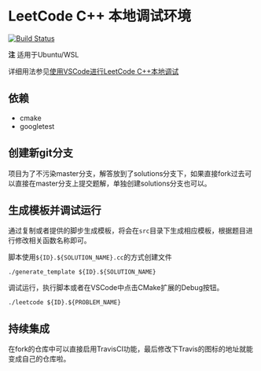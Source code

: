 # LeetCode C++ 本地调试环境

[![Build Status](https://travis-ci.com/Pokerpoke/LeetCode.svg?branch=master)](https://travis-ci.com/Pokerpoke/LeetCode)

**注** 适用于Ubuntu/WSL

详细用法参见[使用VSCode进行LeetCode C++本地调试](https://github.com/Pokerpoke/LeetCode/blob/master/doc/%E4%BD%BF%E7%94%A8VSCode%E8%BF%9B%E8%A1%8CLeetCode%20C%2B%2B%E6%9C%AC%E5%9C%B0%E8%B0%83%E8%AF%95.md)

## 依赖

- cmake
- googletest

## 创建新git分支

项目为了不污染master分支，解答放到了solutions分支下，如果直接fork过去可以直接在master分支上提交题解，单独创建solutions分支也可以。

## 生成模板并调试运行

通过复制或者提供的脚步生成模板，将会在`src`目录下生成相应模板，根据题目进行修改相关函数名称即可。

脚本使用`${ID}.${SOLUTION_NAME}.cc`的方式创建文件

```shell
./generate_template ${ID}.${SOLUTION_NAME}
```

调试运行，执行脚本或者在VSCode中点击CMake扩展的Debug按钮。

```shell
./leetcode ${ID}.${PROBLEM_NAME}
```

## 持续集成

在fork的仓库中可以直接启用TravisCI功能，最后修改下Travis的图标的地址就能变成自己的仓库啦。

